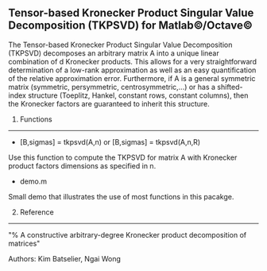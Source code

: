 Tensor-based Kronecker Product Singular Value Decomposition (TKPSVD) for Matlab&copy;/Octave&copy;
--------------------------------------------------------------------------------------------------

The Tensor-based Kronecker Product Singular Value Decomposition (TKPSVD) decomposes an arbitrary matrix A into a unique linear combination of d Kronecker products. This allows for a very straightforward determination of a low-rank approximation as well as an easy quantification of the relative approximation error. Furthermore, if A is a general symmetric matrix (symmetric, persymmetric, centrosymmetric,...) or has a shifted-index structure (Toeplitz, Hankel, constant rows, constant columns), then the Kronecker factors are guaranteed to inherit this structure.

1. Functions
------------

* [B,sigmas] = tkpsvd(A,n) or [B,sigmas] = tkpsvd(A,n,R)

Use this function to compute the TKPSVD for matrix A with Kronecker product factors dimensions as specified in n.

* demo.m

Small demo that illustrates the use of most functions in this pacakge.


2. Reference
------------

"% A constructive arbitrary-degree Kronecker product decomposition of matrices"

Authors: Kim Batselier, Ngai Wong
